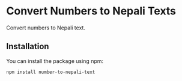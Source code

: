 # Convert Numbers to Nepali Texts

Convert numbers to Nepali text.

## Installation

You can install the package using npm:

```bash
npm install number-to-nepali-text
```
